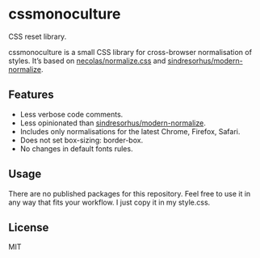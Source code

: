 # cssmonoculture

CSS reset library.

cssmonoculture is a small CSS library for cross-browser normalisation of
styles. It’s based on
[necolas/normalize.css](https://github.com/necolas/normalize.css)
and
[sindresorhus/modern-normalize](https://github.com/sindresorhus/modern-normalize).

## Features

* Less verbose code comments.
* Less opinionated than [sindresorhus/modern-normalize](https://github.com/sindresorhus/modern-normalize).
* Includes only normalisations for the latest Chrome, Firefox, Safari.
* Does not set box-sizing: border-box.
* No changes in default fonts rules.

## Usage

There are no published packages for this repository. Feel free to use it in any
way that fits your workflow. I just copy it in my style.css.

## License

MIT
